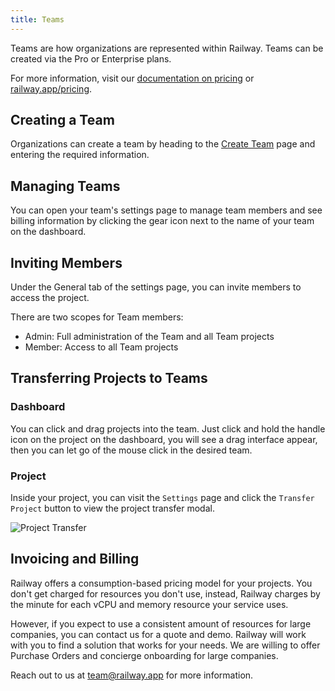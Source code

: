 ```yaml
---
title: Teams
---
```


Teams are how organizations are represented within Railway. Teams can be created via the Pro or Enterprise plans.

For more information, visit our [documentation on pricing](/reference/pricing) or [railway.app/pricing](https://railway.app/pricing).

## Creating a Team

Organizations can create a team by heading to the [Create Team](https://railway.app/new/team) page and entering the required information.

## Managing Teams

You can open your team's settings page to manage team members and see billing information by clicking the gear icon next to the name of your team on the dashboard.

## Inviting Members

Under the General tab of the settings page, you can invite members to access the project.

There are two scopes for Team members:

- Admin: Full administration of the Team and all Team projects
- Member: Access to all Team projects

## Transferring Projects to Teams

### Dashboard

You can click and drag projects into the team. Just click and hold the handle icon on the project on the dashboard, you will see a drag interface appear, then you can let go of the mouse click in the desired team.

### Project

Inside your project, you can visit the `Settings` page and click the `Transfer Project` button to view the project transfer modal.

<Image src="https://res.cloudinary.com/railway/image/upload/v1692378671/project-transfer_iukfwb.png" alt="Project Transfer" layout="responsive" height={968} width={1240} />

## Invoicing and Billing

Railway offers a consumption-based pricing model for your projects. You don't get charged for resources you don't use, instead, Railway charges by the minute for each vCPU and memory resource your service uses.

However, if you expect to use a consistent amount of resources for large companies, you can contact us for a quote and demo. Railway will work with you to find a solution that works for your needs. We are willing to offer Purchase Orders and concierge onboarding for large companies.

Reach out to us at [team@railway.app](mailto:team@railway.app) for more information.
